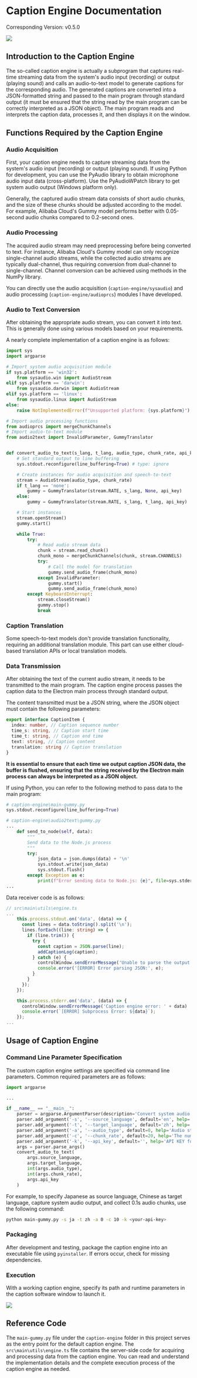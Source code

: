 # Caption Engine Documentation

Corresponding Version: v0.5.0

![](../../assets/media/structure_en.png)

## Introduction to the Caption Engine

The so-called caption engine is actually a subprogram that captures real-time streaming data from the system's audio input (recording) or output (playing sound) and calls an audio-to-text model to generate captions for the corresponding audio. The generated captions are converted into a JSON-formatted string and passed to the main program through standard output (it must be ensured that the string read by the main program can be correctly interpreted as a JSON object). The main program reads and interprets the caption data, processes it, and then displays it on the window.

## Functions Required by the Caption Engine

### Audio Acquisition

First, your caption engine needs to capture streaming data from the system's audio input (recording) or output (playing sound). If using Python for development, you can use the PyAudio library to obtain microphone audio input data (cross-platform). Use the PyAudioWPatch library to get system audio output (Windows platform only).

Generally, the captured audio stream data consists of short audio chunks, and the size of these chunks should be adjusted according to the model. For example, Alibaba Cloud's Gummy model performs better with 0.05-second audio chunks compared to 0.2-second ones.

### Audio Processing

The acquired audio stream may need preprocessing before being converted to text. For instance, Alibaba Cloud's Gummy model can only recognize single-channel audio streams, while the collected audio streams are typically dual-channel, thus requiring conversion from dual-channel to single-channel. Channel conversion can be achieved using methods in the NumPy library.

You can directly use the audio acquisition (`caption-engine/sysaudio`) and audio processing (`caption-engine/audioprcs`) modules I have developed.

### Audio to Text Conversion

After obtaining the appropriate audio stream, you can convert it into text. This is generally done using various models based on your requirements.

A nearly complete implementation of a caption engine is as follows:

```python
import sys
import argparse

# Import system audio acquisition module
if sys.platform == 'win32':
    from sysaudio.win import AudioStream
elif sys.platform == 'darwin':
    from sysaudio.darwin import AudioStream
elif sys.platform == 'linux':
    from sysaudio.linux import AudioStream
else:
    raise NotImplementedError(f"Unsupported platform: {sys.platform}")

# Import audio processing functions
from audioprcs import mergeChunkChannels
# Import audio-to-text module
from audio2text import InvalidParameter, GummyTranslator


def convert_audio_to_text(s_lang, t_lang, audio_type, chunk_rate, api_key):
    # Set standard output to line buffering
    sys.stdout.reconfigure(line_buffering=True) # type: ignore

    # Create instances for audio acquisition and speech-to-text
    stream = AudioStream(audio_type, chunk_rate)
    if t_lang == 'none':
        gummy = GummyTranslator(stream.RATE, s_lang, None, api_key)
    else:
        gummy = GummyTranslator(stream.RATE, s_lang, t_lang, api_key)

    # Start instances
    stream.openStream()
    gummy.start()

    while True:
        try:
            # Read audio stream data
            chunk = stream.read_chunk()
            chunk_mono = mergeChunkChannels(chunk, stream.CHANNELS)
            try:
                # Call the model for translation
                gummy.send_audio_frame(chunk_mono)
            except InvalidParameter:
                gummy.start()
                gummy.send_audio_frame(chunk_mono)
        except KeyboardInterrupt:
            stream.closeStream()
            gummy.stop()
            break
```

### Caption Translation

Some speech-to-text models don't provide translation functionality, requiring an additional translation module. This part can use either cloud-based translation APIs or local translation models.

### Data Transmission

After obtaining the text of the current audio stream, it needs to be transmitted to the main program. The caption engine process passes the caption data to the Electron main process through standard output.

The content transmitted must be a JSON string, where the JSON object must contain the following parameters:

```typescript
export interface CaptionItem {
  index: number, // Caption sequence number
  time_s: string, // Caption start time
  time_t: string, // Caption end time
  text: string, // Caption content
  translation: string // Caption translation
}
```

**It is essential to ensure that each time we output caption JSON data, the buffer is flushed, ensuring that the string received by the Electron main process can always be interpreted as a JSON object.**

If using Python, you can refer to the following method to pass data to the main program:

```python
# caption-engine\main-gummy.py
sys.stdout.reconfigure(line_buffering=True)

# caption-engine\audio2text\gummy.py
...
    def send_to_node(self, data):
        """
        Send data to the Node.js process
        """
        try:
            json_data = json.dumps(data) + '\n'
            sys.stdout.write(json_data)
            sys.stdout.flush()
        except Exception as e:
            print(f"Error sending data to Node.js: {e}", file=sys.stderr)
...
```

Data receiver code is as follows:


```typescript
// src\main\utils\engine.ts
...
    this.process.stdout.on('data', (data) => {
      const lines = data.toString().split('\n');
      lines.forEach((line: string) => {
        if (line.trim()) {
          try {
            const caption = JSON.parse(line);
            addCaptionLog(caption);
          } catch (e) {
            controlWindow.sendErrorMessage('Unable to parse the output from the caption engine as a JSON object: ' + e)
            console.error('[ERROR] Error parsing JSON:', e);
          }
        }
      });
    });

    this.process.stderr.on('data', (data) => {
      controlWindow.sendErrorMessage('Caption engine error: ' + data)
      console.error(`[ERROR] Subprocess Error: ${data}`);
    });
...
```

## Usage of Caption Engine

### Command Line Parameter Specification

The custom caption engine settings are specified via command line parameters. Common required parameters are as follows:

```python
import argparse

...

if __name__ == "__main__":
    parser = argparse.ArgumentParser(description='Convert system audio stream to text')
    parser.add_argument('-s', '--source_language', default='en', help='Source language code')
    parser.add_argument('-t', '--target_language', default='zh', help='Target language code')
    parser.add_argument('-a', '--audio_type', default=0, help='Audio stream source: 0 for output audio stream, 1 for input audio stream')
    parser.add_argument('-c', '--chunk_rate', default=20, help='The number of audio stream chunks collected per second.')
    parser.add_argument('-k', '--api_key', default='', help='API KEY for Gummy model')
    args = parser.parse_args()
    convert_audio_to_text(
        args.source_language,
        args.target_language,
        int(args.audio_type),
        int(args.chunk_rate),
        args.api_key
    )
```

For example, to specify Japanese as source language, Chinese as target language, capture system audio output, and collect 0.1s audio chunks, use the following command:

```bash
python main-gummy.py -s ja -t zh -a 0 -c 10 -k <your-api-key>
```

### Packaging

After development and testing, package the caption engine into an executable file using `pyinstaller`. If errors occur, check for missing dependencies.

### Execution

With a working caption engine, specify its path and runtime parameters in the caption software window to launch it.

![](../img/02_en.png)


## Reference Code

The `main-gummy.py` file under the `caption-engine` folder in this project serves as the entry point for the default caption engine. The `src\main\utils\engine.ts` file contains the server-side code for acquiring and processing data from the caption engine. You can read and understand the implementation details and the complete execution process of the caption engine as needed.
